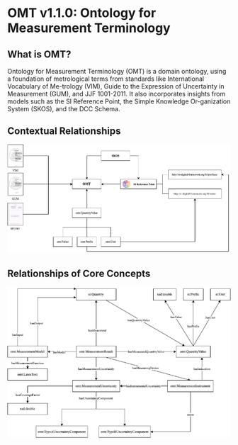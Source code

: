 # OMT v1.1.0: Ontology for Measurement Terminology

## What is OMT?
Ontology for Measurement Terminology (OMT) is a domain ontology, using a foundation of metrological terms from standards like International Vocabulary of Me-trology (VIM), Guide to the Expression of Uncertainty in Measurement (GUM), and JJF 1001-2011. It also incorporates insights from models such as the SI Reference Point, the Simple Knowledge Or-ganization System (SKOS), and the DCC Schema.

## Contextual Relationships
![ContextualRelationships](./img/ContextualArch.png "Contextual Relationships")

## Relationships of Core Concepts
![CoreConcepts](./img/RelationshipsOfCoreConcepts.png "Relationships of Core Concepts")